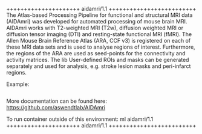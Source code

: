 

+++++++++++++++++++++ aidamri/1.1 +++++++++++++++++++++++++
The Atlas-based Processing Pipeline for functional and structural MRI data
(AIDAmri) was developed for automated processing of mouse brain MRI.
AIDAmri works with T2-weighted MRI (T2w), diffusion weighted MRI or
diffusion tensor imaging (DTI) and resting-state functional MRI (fMRI). The
Allen Mouse Brain Reference Atlas (ARA, CCF v3) is registered on each of
these MRI data sets and is used to analyse regions of interest. Furthermore,
the regions of the ARA are used as seed-points for the connectivity and
activity matrices. The lib User-defined ROIs and masks can be generated
separately and used for analysis, e.g. stroke lesion masks and peri-infarct
regions.

Example:
```
```

More documentation can be found here: https://github.com/aswendtlab/AIDAmri

To run container outside of this environment: ml aidamri/1.1
+++++++++++++++++++++ aidamri/1.1 +++++++++++++++++++++++++

